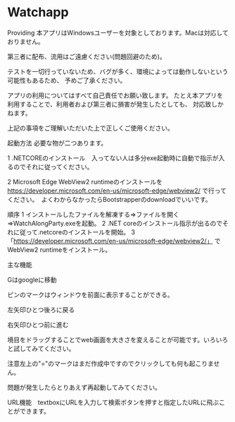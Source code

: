 # Watchapp
 Providing
本アプリはWindowsユーザーを対象としております。Macは対応しておりません。

第三者に配布、流用はご遠慮ください(問題回避のため)。

テストを一切行っていないため、バグが多く、環境によっては動作しないという可能性もあるため、 予めご了承ください。

アプリの利用についてはすべて自己責任でお願い致します。 たとえ本アプリを利用することで、利用者および第三者に損害が発生したとしても、 対応致しかねます。

上記の事項をご理解いただいた上で正しくご使用ください。

起動方法 必要な物が二つあります。

1    .NETCOREのインストール　入ってない人は多分exe起動時に自動で指示が入るのでそれに従ってください。

2    Microsoft Edge WebView2 runtimeのインストールを
https://developer.microsoft.com/en-us/microsoft-edge/webview2/ 
で行ってください。　よくわからなかったらBootstrapperのdownloadでいいです。


順序 
1 インストールしたファイルを解凍する⇒ファイルを開く⇒WatchAlongParty.exeを起動。 
2 .NET coreのインストール指示が出るのでそれに従って.netcoreのインストールを開始。 
3 「https://developer.microsoft.com/en-us/microsoft-edge/webview2/」 でWebView2 runtimeをインストール。


主な機能

Gはgoogleに移動

ピンのマークはウィンドウを前面に表示することができる。

左矢印ひとつ後ろに戻る　

右矢印ひとつ前に進む

境目をドラッグすることでweb画面を大きさを変えることが可能です。いろいろと試してみてください。

注意左上の"="のマークはまだ作成中ですのでクリックしても何も起こりません。

問題が発生したらとりあえず再起動してみてください。

URL機能　textboxにURLを入力して検索ボタンを押すと指定したURLに飛ぶことができます。
